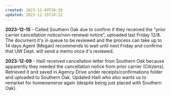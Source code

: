```yaml
---
created: 2023-12-09T20:20
updated: 2023-12-15T10:12
---
```

**2023-12-15** - Called Southern Oak due to confirm if they received the "prior carrier cancellation notice/non-renewal notice", uploaded last Friday 12/8. The document it's in queue to be reviewed and the process can take up to 14 days.Agent (Megan) recommends to wait until next Friday and confirms that UW Dept. will send a memo once it's reviewed.

**2023-12-09** - Haili received cancellation letter from Southern Oak because apparently they needed the cancellation notice from prior carrier (Citizens). Retrieved it and saved in Agency Drive under receipts/confirmations folder and uploaded to Southern Oak. Updated Haili who also wants us to remarket for homeownerse again (despite being just placed with Southern Oak).

